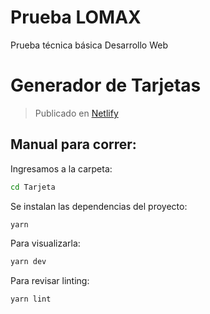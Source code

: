 # Prueba LOMAX
Prueba técnica básica Desarrollo Web


# Generador de Tarjetas

>  Publicado en [Netlify][netlify] 


## Manual para correr:

Ingresamos a la carpeta:
```sh
cd Tarjeta
```
Se instalan las dependencias del proyecto:
```sh
yarn
```
Para visualizarla:
```sh
yarn dev
```
Para revisar linting:
```sh
yarn lint
```

[netlify]: <https://tarjetalomax.netlify.app>
